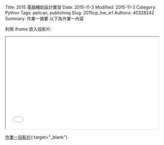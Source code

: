 Title: 2015 電腦輔助設計實習
Date: 2015-11-3
Modified: 2015-11-3
Category: Python
Tags: pelican, publishing
Slug: 2015cp_hw_w1
Authors: 40328242
Summary: 作業一摘要
以下為作業一內容

利用 iframe 嵌入投影片:

<iframe src="simplest1.html" width="500" height="300"></iframe>

[作業一投影片](simplest1.html){:target="_blank"}